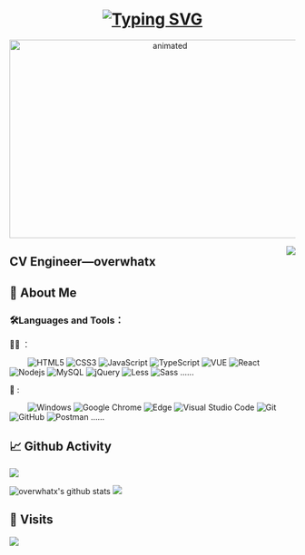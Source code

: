 
<h1 align="center">
<a href="https://git.io/typing-svg"><img src="https://readme-typing-svg.demolab.com?font=Fira+Code&duration=3000&pause=1000&center=%E9%94%99%E8%AF%AF%E7%9A%84&vCenter=%E9%94%99%E8%AF%AF%E7%9A%84&width=435&lines=console.log(Hello+World)" alt="Typing SVG" /></a>
</h1>

<p align="center"><img alt = "animated" src="https://s2.loli.net/2022/11/07/bPBUAsjYyhZvXex.gif" width="550" height="350"/></p>

<img align="right" src="https://count.getloli.com/get/@:overwhatx?theme=rule34">

## CV Engineer—overwhatx




## 🚀 About Me 

### 🛠️Languages and Tools：

👨‍💻 ：

&emsp;&emsp;
![HTML5](https://img.shields.io/badge/-HTML5-E34F26?style=flat-square&logo=html5&logoColor=white)
![CSS3](https://img.shields.io/badge/-CSS3-1572B6?style=flat-square&logo=css3)
![JavaScript](https://img.shields.io/badge/-JavaScript-oringe?style=flat-square&logo=javascript)
![TypeScript](https://img.shields.io/badge/typescript-%23007ACC.svg?style=flat-square&logo=typescript&logoColor=white)
![VUE](https://img.shields.io/badge/-VUE-4FC08D?style=flat-square&logo=Vue.js&logoColor=white)
![React](https://img.shields.io/badge/-React-0078D7?style=flat-square&logo=React&logoColor=61DAFB)
![Nodejs](https://img.shields.io/badge/-Nodejs-c0ebd?style=flat-square&logo=Node.js)
![MySQL](https://img.shields.io/badge/mysql-%2300f.svg?style=flat-square&logo=mysql&logoColor=white)
![jQuery](https://img.shields.io/badge/jquery-%230769AD.svg?style=style=flat-square&logo=jquery&logoColor=white)
![Less](https://img.shields.io/badge/-Less-1D365D?style=flat-square&logo=Less&logoColor=white)
![Sass](https://img.shields.io/badge/-Sass-CC6699?style=flat-square&logo=Sass&logoColor=white)
......


🧰 :

&emsp;&emsp; 
![Windows](https://img.shields.io/badge/Windows-000?style=flat-square&logo=windows&logoColor=0078D6)
![Google Chrome](https://img.shields.io/badge/Chrome-000?style=flat-square&logo=GoogleChrome&logoColor=FFCB36)
![Edge](https://img.shields.io/badge/Edge-000?style=flat-square&logo=Microsoft-edge&logoColor=0078D7)
![Visual Studio Code](https://img.shields.io/badge/-Visual%20Studio%20Code-000?style=flat-square&logo=Visual%20Studio%20Code&logoColor=007ACC)
![Git](https://img.shields.io/badge/-Git-000?style=flat-square&logo=git)
![GitHub](https://img.shields.io/badge/-GitHub-181717?style=flat-square&logo=github)
![Postman](https://img.shields.io/badge/-Postman-000?style=flat-square&logo=Postman)
......




## 📈 Github Activity 
![](https://activity-graph.herokuapp.com/graph?username=overwhatx&theme=dracula)

![overwhatx's github stats](https://github-readme-stats.vercel.app/api?username=overwhatx&show_icons=true&theme=vue)
![](https://github-readme-stats.vercel.app/api/top-langs/?username=overwhatx&layout=compact&langs_count=6)

## 👀 Visits

[![](https://visitcount.itsvg.in/api?id=overwhatx&label=Profile%20Views&pretty=false)](https://visitcount.itsvg.in)

